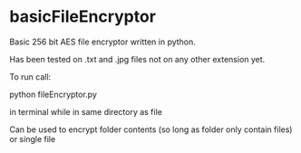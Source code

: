 # basicFileEncryptor
Basic 256 bit AES file encryptor written in python.

Has been tested on .txt and .jpg files not on any other extension yet.

To run call:

python fileEncryptor.py 

in terminal while in same directory as file

Can be used to encrypt folder contents (so long as folder only contain files) or single file
